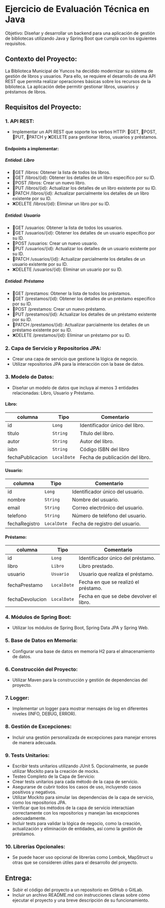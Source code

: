 # Ejercicio de Evaluación Técnica en Java
Objetivo: Diseñar y desarrollar un backend para una aplicación de gestión de bibliotecas utilizando Java y Spring Boot que cumpla con los siguientes requisitos.
## Contexto del Proyecto:
La Biblioteca Municipal de Yuncos ha decidido modernizar su sistema de gestión de libros y usuarios. Para ello, se requiere el desarrollo de una API REST que permita realizar operaciones básicas sobre los recursos de la biblioteca. La aplicación debe permitir gestionar libros, usuarios y préstamos de libros.
## Requisitos del Proyecto:
### 1. API REST:
- Implementar un API REST que soporte los verbos HTTP: :blue_book:GET, :green_book:POST, :ledger:PUT, :notebook:PATCH y :x:DELETE para gestionar libros, usuarios y préstamos.
#### Endpoints a implementar:
##### Entidad: Libro
- :blue_book:GET /libros: Obtener la lista de todos los libros.
- :blue_book:GET /libros/{id}: Obtener los detalles de un libro específico por su ID.
- :green_book:POST /libros: Crear un nuevo libro.
- :ledger:PUT /libros/{id}: Actualizar los detalles de un libro existente por su ID.
- :notebook:PATCH /libros/{id}: Actualizar parcialmente los detalles de un libro existente por su ID.
- :x:DELETE /libros/{id}: Eliminar un libro por su ID.
##### Entidad: Usuario
- :blue_book:GET /usuarios: Obtener la lista de todos los usuarios.
- :blue_book:GET /usuarios/{id}: Obtener los detalles de un usuario específico por su ID.
- :green_book:POST /usuarios: Crear un nuevo usuario.
- :ledger:PUT /usuarios/{id}: Actualizar los detalles de un usuario existente por su ID.
- :notebook:PATCH /usuarios/{id}: Actualizar parcialmente los detalles de un usuario existente por su ID.
- :x:DELETE /usuarios/{id}: Eliminar un usuario por su ID.
##### Entidad: Préstamo
- :blue_book:GET /prestamos: Obtener la lista de todos los préstamos.
- :blue_book:GET /prestamos/{id}: Obtener los detalles de un préstamo específico por su ID.
- :green_book:POST /prestamos: Crear un nuevo préstamo.
- :ledger:PUT /prestamos/{id}: Actualizar los detalles de un préstamo existente por su ID.
- :notebook:PATCH /prestamos/{id}: Actualizar parcialmente los detalles de un préstamo existente por su ID.
- :x:DELETE /prestamos/{id}: Eliminar un préstamo por su ID.
### 2. Capa de Servicio y Repositorios JPA:
- Crear una capa de servicio que gestione la lógica de negocio.
- Utilizar repositorios JPA para la interacción con la base de datos.
### 3. Modelo de Datos:
- Diseñar un modelo de datos que incluya al menos 3 entidades relacionadas: Libro, Usuario y Préstamo.
#### Libro:
|columna          |Tipo        |Comentario                     |
|-----------------|------------|-------------------------------|
|id               |`Long`      |Identificador único del libro. |
|titulo           |`String`    |Título del libro.              |
|autor            |`String`    |Autor del libro.               |
|isbn             |`String`    |Código ISBN del libro          |
|fechaPublicacion |`LocalDate` |Fecha de publicación del libro.|
#### Usuario:
| columna         |Tipo        |Comentario                       |
|-----------------|------------|---------------------------------|
| id              |`Long`      |Identificador único del usuario. |
| nombre          |`String`    |Nombre del usuario.              |
| email           |`String`    |Correo electrónico del usuario.  |
| telefono        |`String`    |Número de teléfono del usuario.  |
| fechaRegistro   |`LocalDate` |Fecha de registro del usuario.   |
#### Préstamo: 
|columna          |Tipo        |Comentario                             |
|-----------------|------------|---------------------------------------|
|id               |`Long`      |Identificador único del préstamo.      |
|libro            |`Libro`     |Libro prestado.                        |
|usuario          |`Usuario`   |Usuario que realiza el préstamo.       |
|fechaPrestamo    |`LocalDate` |Fecha en que se realizó el préstamo.   |
|fechaDevolucion  |`LocalDate` |Fecha en que se debe devolver el libro.|
### 4. Módulos de Spring Boot:
- Utilizar los módulos de Spring Boot, Spring Data JPA y Spring Web.
### 5. Base de Datos en Memoria:
- Configurar una base de datos en memoria H2 para el almacenamiento de datos.
### 6. Construcción del Proyecto:
- Utilizar Maven para la construcción y gestión de dependencias del proyecto.
### 7. Logger:
- Implementar un logger para mostrar mensajes de log en diferentes niveles (INFO, DEBUG, ERROR).
### 8. Gestión de Excepciones:
- Incluir una gestión personalizada de excepciones para manejar errores de manera adecuada.
### 9. Tests Unitarios:
- Escribir tests unitarios utilizando JUnit 5. Opcionalmente, se puede utilizar Mockito para la creación de mocks.
- Testeo Completo de la Capa de Servicio:
- Crear tests unitarios para cada método de la capa de servicio.
- Asegurarse de cubrir todos los casos de uso, incluyendo casos positivos y negativos.
- Utilizar Mockito para simular las dependencias de la capa de servicio, como los repositorios JPA.
- Verificar que los métodos de la capa de servicio interactúan correctamente con los repositorios y manejan las excepciones adecuadamente.
- Incluir tests para validar la lógica de negocio, como la creación, actualización y eliminación de entidades, así como la gestión de préstamos.
### 10. Librerías Opcionales:
- Se puede hacer uso opcional de librerías como Lombok, MapStruct u otras que se consideren útiles para el desarrollo del proyecto.
## Entrega:
- Subir el código del proyecto a un repositorio en GitHub o GitLab.
- Incluir un archivo README.md con instrucciones claras sobre cómo ejecutar el proyecto y una breve descripción de su funcionamiento.
